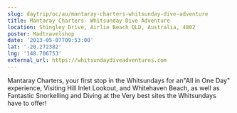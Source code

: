 ```yaml
---
slug: daytrip/oc/au/mantaray-charters-whitsunday-dive-adventure
title: Mantaray Charters- Whitsunday Dive Adventure
location: Shingley Drive, Airlie Beach QLD, Australia, 4802
poster: Madtravelshop
date: '2013-05-07T09:53:00'
lat: '-20.272382'
lng: '148.706753'
external_url: https://whitsundaydiveadventures.com
---
```


Mantaray Charters, your first stop in the Whitsundays for an"All in One Day" experience, Visiting Hill Inlet Lookout, and Whitehaven Beach, as well as Fantastic Snorkelling and Diving at the Very best sites the Whitsundays have to offer!
